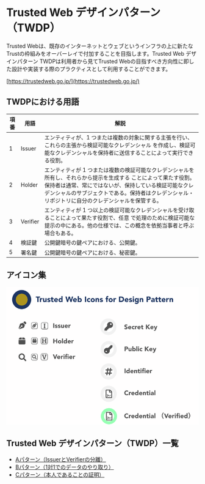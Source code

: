 # Trusted Web デザインパターン（TWDP）

Trusted Webは、既存のインターネットとウェブというインフラの上に新たなTrustの枠組みをオーバーレイで付加することを目指します。Trusted Web デザインパターン TWDPは利用者から見てTrusted Webの目指すべき方向性に即した設計や実装する際のプラクティスとして利用することができます。

[https://trustedweb.go.jp/](https://trustedweb.go.jp/)

## TWDPにおける用語

| 項番 | 用語     | 解説 |
| ---- | -------- | ---- |
| 1    | Issuer   |  エンティティが、1 つまたは複数の対象に関する主張を行い、これらの主張から検証可能なクレデンシャル を作成し、検証可能なクレデンシャルを保持者に送信することによって実行できる役割。 |
| 2    | Holder   |  エンティティが 1 つまたは複数の検証可能なクレデンシャルを所有し、それらから提示を生成する ことによって果たす役割。保持者は通常、常にではないが、保持している検証可能なクレデンシャルのサブジェクトである。保持者はクレデンシャル・リポジトリに自分のクレデンシャルを保管する。  |
| 3    | Verifier |  エンティティが 1 つ以上の検証可能なクレデンシャルを受け取ることによって果たす役割で、任意 で処理のために検証可能な提示の中にある。他の仕様では、この概念を依拠当事者と呼ぶ場合もある。  |
| 4    | 検証鍵   |  公開鍵暗号の鍵ペアにおける、公開鍵。 |
| 5    | 署名鍵 |  公開鍵暗号の鍵ペアにおける、秘密鍵。 |


## アイコン集
![icon集](media/icons.png)

## Trusted Web デザインパターン（TWDP）一覧

* [Aパターン（IssuerとVerifierの分離）](./A_パターン/README.md)
* [Bパターン（1対1でのデータのやり取り）](./B_パターン/README.md)
* [Cパターン（本人であることの証明）](./C_パターン/README.md)

